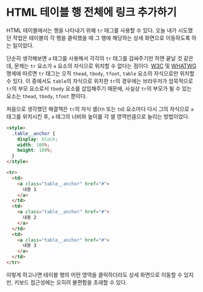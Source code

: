 # HTML 테이블 행 전체에 링크 추가하기

HTML 테이블에서는 행을 나타내기 위해 `tr` 태그를 사용할 수 있다. 오늘 내가 시도했던 작업은 테이블의 각 행을 클릭했을 때 그 행에 해당하는 상세 화면으로 이동하도록 하는 일이었다.

단순히 생각해보면 `a` 태그를 사용해서 각각의 `tr` 태그를 감싸주기만 하면 끝날 것 같은데, 문제는 `tr` 요소가 `a` 요소의 자식으로 위치할 수 없다는 점이다. [W3C](https://www.w3.org/TR/html52/tabular-data.html#the-tr-element) 및 [WHATWG](https://html.spec.whatwg.org/multipage/tables.html#the-tr-element) 명세에 따르면 `tr` 태그는 오직 `thead`, `tbody`, `tfoot`, `table` 요소의 자식으로만 위치할 수 있다. 이 중에서도 `table`의 자식으로 위치한 `tr`의 경우에는 브라우저가 암묵적으로 `tr`의 부모 요소로서 `tbody` 요소를 삽입해주기 때문에, 사실상 `tr`의 부모가 될 수 있는 요소는 `thead`, `tbody`, `tfoot` 뿐이다.

처음으로 생각했던 해결책은 `tr`의 자식 셀(`th` 또는 `td`) 요소마다 다시 그의 자식으로 `a` 태그를 위치시킨 후, `a` 태그의 너비와 높이를 각 셀 영역만큼으로 늘리는 방법이었다.

```html
<style>
  .table__anchor {
    display: block;
    width: 100%;
    height: 100%;
  }
</style>

<tr>
  <td>
    <a class="table__anchor" href="#">
      내용 1
    </a>
  </td>
  <td>
    <a class="table__anchor" href="#">
      내용 2
    </a>
  </td>
  <td>
    <a class="table__anchor" href="#">
      내용 3
    </a>
  </td>
</tr>
```

이렇게 하고나면 테이블 행의 어떤 영역을 클릭하더라도 상세 화면으로 이동할 수 있지만, 키보드 접근성에는 오히려 불편함을 초래할 수 있다. 
